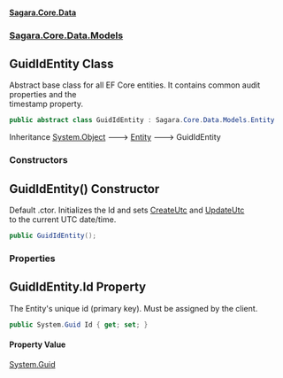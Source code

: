 #### [Sagara.Core.Data](index.md 'index')
### [Sagara.Core.Data.Models](index.md#Sagara.Core.Data.Models 'Sagara.Core.Data.Models')

## GuidIdEntity Class

Abstract base class for all EF Core entities. It contains common audit properties and the   
timestamp property.

```csharp
public abstract class GuidIdEntity : Sagara.Core.Data.Models.Entity
```

Inheritance [System.Object](https://docs.microsoft.com/en-us/dotnet/api/System.Object 'System.Object') &#129106; [Entity](Sagara.Core.Data.Models.Entity.md 'Sagara.Core.Data.Models.Entity') &#129106; GuidIdEntity
### Constructors

<a name='Sagara.Core.Data.Models.GuidIdEntity.GuidIdEntity()'></a>

## GuidIdEntity() Constructor

Default .ctor. Initializes the Id and sets [CreateUtc](Sagara.Core.Data.Models.Entity.md#Sagara.Core.Data.Models.Entity.CreateUtc 'Sagara.Core.Data.Models.Entity.CreateUtc') and [UpdateUtc](Sagara.Core.Data.Models.Entity.md#Sagara.Core.Data.Models.Entity.UpdateUtc 'Sagara.Core.Data.Models.Entity.UpdateUtc')  
to the current UTC date/time.

```csharp
public GuidIdEntity();
```
### Properties

<a name='Sagara.Core.Data.Models.GuidIdEntity.Id'></a>

## GuidIdEntity.Id Property

The Entity's unique id (primary key). Must be assigned by the client.

```csharp
public System.Guid Id { get; set; }
```

#### Property Value
[System.Guid](https://docs.microsoft.com/en-us/dotnet/api/System.Guid 'System.Guid')